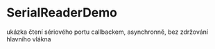 # SerialReaderDemo
ukázka čtení sériového portu callbackem, asynchronně, bez zdržování hlavního vlákna
